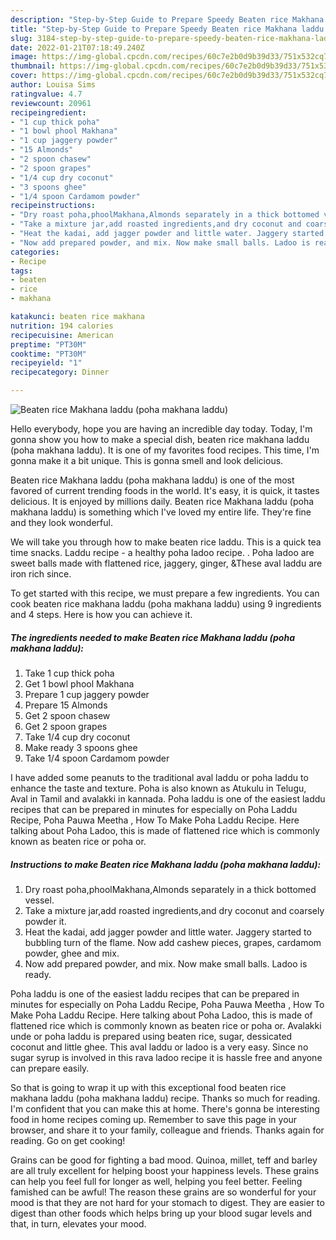 ```yaml
---
description: "Step-by-Step Guide to Prepare Speedy Beaten rice Makhana laddu (poha makhana laddu)"
title: "Step-by-Step Guide to Prepare Speedy Beaten rice Makhana laddu (poha makhana laddu)"
slug: 3184-step-by-step-guide-to-prepare-speedy-beaten-rice-makhana-laddu-poha-makhana-laddu
date: 2022-01-21T07:18:49.240Z
image: https://img-global.cpcdn.com/recipes/60c7e2b0d9b39d33/751x532cq70/beaten-rice-makhana-laddu-poha-makhana-laddu-recipe-main-photo.jpg
thumbnail: https://img-global.cpcdn.com/recipes/60c7e2b0d9b39d33/751x532cq70/beaten-rice-makhana-laddu-poha-makhana-laddu-recipe-main-photo.jpg
cover: https://img-global.cpcdn.com/recipes/60c7e2b0d9b39d33/751x532cq70/beaten-rice-makhana-laddu-poha-makhana-laddu-recipe-main-photo.jpg
author: Louisa Sims
ratingvalue: 4.7
reviewcount: 20961
recipeingredient:
- "1 cup thick poha"
- "1 bowl phool Makhana"
- "1 cup jaggery powder"
- "15 Almonds"
- "2 spoon chasew"
- "2 spoon grapes"
- "1/4 cup dry coconut"
- "3 spoons ghee"
- "1/4 spoon Cardamom powder"
recipeinstructions:
- "Dry roast poha,phoolMakhana,Almonds separately in a thick bottomed vessel."
- "Take a mixture jar,add roasted ingredients,and dry coconut and coarsely powder it."
- "Heat the kadai, add jagger powder and little water. Jaggery started to bubbling turn of the flame. Now add cashew pieces, grapes, cardamom powder, ghee and mix."
- "Now add prepared powder, and mix. Now make small balls. Ladoo is ready."
categories:
- Recipe
tags:
- beaten
- rice
- makhana

katakunci: beaten rice makhana 
nutrition: 194 calories
recipecuisine: American
preptime: "PT30M"
cooktime: "PT30M"
recipeyield: "1"
recipecategory: Dinner

---
```



![Beaten rice Makhana laddu (poha makhana laddu)](https://img-global.cpcdn.com/recipes/60c7e2b0d9b39d33/751x532cq70/beaten-rice-makhana-laddu-poha-makhana-laddu-recipe-main-photo.jpg)

Hello everybody, hope you are having an incredible day today. Today, I'm gonna show you how to make a special dish, beaten rice makhana laddu (poha makhana laddu). It is one of my favorites food recipes. This time, I'm gonna make it a bit unique. This is gonna smell and look delicious.

Beaten rice Makhana laddu (poha makhana laddu) is one of the most favored of current trending foods in the world. It's easy, it is quick, it tastes delicious. It is enjoyed by millions daily. Beaten rice Makhana laddu (poha makhana laddu) is something which I've loved my entire life. They're fine and they look wonderful.

We will take you through how to make beaten rice laddu. This is a quick tea time snacks. Laddu recipe - a healthy poha ladoo recipe. . Poha ladoo are sweet balls made with flattened rice, jaggery, ginger, &amp;These aval laddu are iron rich since.


To get started with this recipe, we must prepare a few ingredients. You can cook beaten rice makhana laddu (poha makhana laddu) using 9 ingredients and 4 steps. Here is how you can achieve it.

<!--inarticleads1-->

##### The ingredients needed to make Beaten rice Makhana laddu (poha makhana laddu):

1. Take 1 cup thick poha
1. Get 1 bowl phool Makhana
1. Prepare 1 cup jaggery powder
1. Prepare 15 Almonds
1. Get 2 spoon chasew
1. Get 2 spoon grapes
1. Take 1/4 cup dry coconut
1. Make ready 3 spoons ghee
1. Take 1/4 spoon Cardamom powder


I have added some peanuts to the traditional aval laddu or poha laddu to enhance the taste and texture. Poha is also known as Atukulu in Telugu, Aval in Tamil and avalakki in kannada. Poha laddu is one of the easiest laddu recipes that can be prepared in minutes for especially on Poha Laddu Recipe, Poha Pauwa Meetha , How To Make Poha Laddu Recipe. Here talking about Poha Ladoo, this is made of flattened rice which is commonly known as beaten rice or poha or. 

<!--inarticleads2-->

##### Instructions to make Beaten rice Makhana laddu (poha makhana laddu):

1. Dry roast poha,phoolMakhana,Almonds separately in a thick bottomed vessel.
1. Take a mixture jar,add roasted ingredients,and dry coconut and coarsely powder it.
1. Heat the kadai, add jagger powder and little water. Jaggery started to bubbling turn of the flame. Now add cashew pieces, grapes, cardamom powder, ghee and mix.
1. Now add prepared powder, and mix. Now make small balls. Ladoo is ready.


Poha laddu is one of the easiest laddu recipes that can be prepared in minutes for especially on Poha Laddu Recipe, Poha Pauwa Meetha , How To Make Poha Laddu Recipe. Here talking about Poha Ladoo, this is made of flattened rice which is commonly known as beaten rice or poha or. Avalakki unde or poha laddu is prepared using beaten rice, sugar, dessicated coconut and little ghee. This aval laddu or ladoo is a very easy. Since no sugar syrup is involved in this rava ladoo recipe it is hassle free and anyone can prepare easily. 

So that is going to wrap it up with this exceptional food beaten rice makhana laddu (poha makhana laddu) recipe. Thanks so much for reading. I'm confident that you can make this at home. There's gonna be interesting food in home recipes coming up. Remember to save this page in your browser, and share it to your family, colleague and friends. Thanks again for reading. Go on get cooking!

Grains can be good for fighting a bad mood. Quinoa, millet, teff and barley are all truly excellent for helping boost your happiness levels. These grains can help you feel full for longer as well, helping you feel better. Feeling famished can be awful! The reason these grains are so wonderful for your mood is that they are not hard for your stomach to digest. They are easier to digest than other foods which helps bring up your blood sugar levels and that, in turn, elevates your mood.
